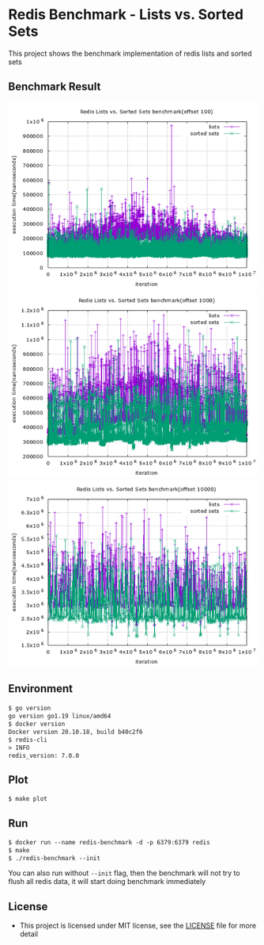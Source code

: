 # Redis Benchmark - Lists vs. Sorted Sets
This project shows the benchmark implementation of redis lists and sorted sets

## Benchmark Result
![](./benchmark-100.png)
![](./benchmark-1000.png)
![](./benchmark-10000.png)

## Environment
```
$ go version
go version go1.19 linux/amd64
$ docker version
Docker version 20.10.18, build b40c2f6
$ redis-cli
> INFO
redis_version: 7.0.0
```

## Plot
```
$ make plot
```

## Run
```
$ docker run --name redis-benchmark -d -p 6379:6379 redis
$ make
$ ./redis-benchmark --init
```
You can also run without `--init` flag, then the benchmark will not try to flush all redis data, it will start doing benchmark immediately

## License
+ This project is licensed under MIT license, see the [LICENSE](./LICENSE) file for more detail